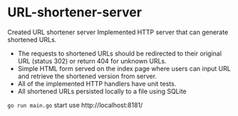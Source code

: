 # URL-shortener-server


Created URL shortener server
Implemented HTTP server that can generate shortened URLs.
- The requests to shortened URLs should be redirected to their original
URL (status 302) or
return 404 for unknown URLs.
- Simple HTML form served on the index page where users can
input URL and
retrieve the shortened version from server.
- All of the implemented HTTP handlers have unit tests.
- All shortened URLs persisted locally to a file using
SQLite

<code>go run main.go</code>
start use http://localhost:8181/
